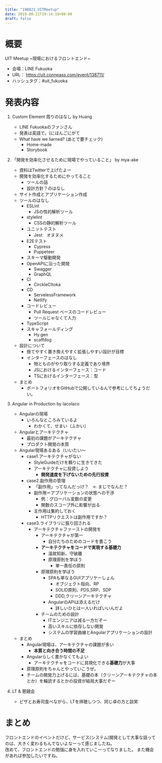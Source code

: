 ```yaml
---
title: "190821_UITMeetup"
date: 2019-08-21T19:14:19+09:00
draft: false
---
```


# 概要
UIT Meetup ~現場におけるフロントエンド~

- 会場：LINE Fukuoka
- URL： https://uit.connpass.com/event/138711/
- ハッシュタグ：#uit_fukuoka

# 発表内容
1. Custom Element 周りのはなし by Huang
   - LINE Fukuokaのファンさん
   - 発表は英語で。(にほんごにがて
   - What have we liarned? (あとで要チェック)
     - Home-made
     - Storybook
2. 「開発を効率化させるために現場でやっていること」 by mya-ake
    - 資料はTwitterで上げたよー
    - 開発を効率化するためにやってること
      - ツールの話
      - 設計方針？のはなし
    - サイト作成とアプリケーション作成
    - ツールのはなし
      - ESLint
        - JSの性的解析ツール
      - stylelint
        - CSSの静的解析ツール
      - ユニットテスト
        - Jest　オヌヌメ
      - E2Eテスト
        - Cypress
        - Puppeteer
      - スキーマ駆動開発
      - OpenAPIに沿った開発
        - Swagger
        - GraphQL
      - CI
        - CirckleCItoka
      - CD
        - ServelessFramework
        - Netlify
      - コードレビュー
        - Pull Request ベースのコードレビュー
        - ツールじゃなくて人力
      - TypeScript
      - スキャフォールディング
        - Hy.gen
        - scaffdog
    - 設計について
      - 捨てやすく置き換えやすく拡張しやすい設計が目標
      - インターフェースのはなし
        - 物とものがやり取りする定義であり境界
        - JSにおけるインターフェース：コード
        - TSにおけるインターフェース：型
     - まとめ
       - ポートフォリオをGitHubで公開しているんで参考にしてちょうだい。
1. Angular in Production by lacolaco
    - Angularの現場
      - いろんなところみているよ
        - わかくて、せまい（ふかい）
    - Angularとアーキテクチャ
      - 最初の課題がアーキテクチャ
      - プロダクト開発の本質
    - Angular現場あるある（いいたい～
      - case1.アーキテクチャがない
        - StyleGuideだけを頼りに生きてきた
        - アーキテクチャに投資しよう
          - **開発速度を下げないための先行投資**
      - case2.副作用の管理
        - 「副作用」ってなんだっけ？　<- まじでなんだ？
        - 副作用＝アプリケーションの状態への干渉
          - 例：グローバル変数の変更
          - 関数のスコープ外に影響が出る
        - 主作用は集約しておく
          - HTTPリクエストは副作用ですか？
      - case3.ライブラリに振り回される
        - アーキテクチャファーストの開発を
          - アーキテクチャが第一
            - 自分たちのためのコードを書こう
          - **アーキテクチャをコードで実現する基礎力**
            - 温故知新、守破離
            - 原理原則を学ぼう
              - 単一責任の原則
          - 原理原則を学ぼう
            - SPAも単なるGUIアプリケーしょん
              - オブジェクト指向、RP
              - SOLID原則、PDS,SRP、SDP
              - DDD,クリーンアーキテクチャ
            - AngularのAPIは添えるだけ
              - 詳しいひとは一人いればいいんだよ
          - チームのための設計
            - ITエンジニアは減る一方だぞー
            - 高いスキルに依存しない開発
            - システムの学習曲線とAngularアプリケーションの設計
    - まとめ
      - Angular現場は、アーキテクチャの課題が多い
        - **本質と向き合う時間の不足**
      - Angularらしく書かなくてもよい
        - アーキテクチャをコードに具現化できる**基礎力**が大事
      - 原理原則をちゃんとやっていこうぜ。
      - チームの開発力上げるには、基礎の本（クリーンアーキテクチャの本とか）を輪読するとかの投資が結局大事だぞー
  
2. LT & 懇親会
    - ピザとお寿司食べながら、LTを拝聴しつつ、同じ卓の方と談笑

# まとめ
 フロントエンドのイベントだけど、サービス(システム)開発として大事な話ってのは、大きく変わるもんでないよなーって感じましたね。  
 改めて、フロントエンドの勉強に身を入れていこーってなりました。
 また機会があれば参加したいですね。